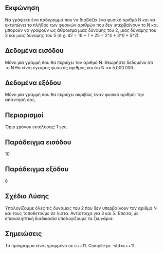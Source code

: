 ## Εκφώνηση
Να γράψετε ένα πρόγραμμα που να διαβάζει ένα φυσικό αριθμό Ν και να εκτυπώνει το πλήθος των φυσικών αριθμών που δεν υπερβαίνουν το Ν και μπορούν να γραφούν ως άθροισμα μιας δύναμης του 2, μιας δύναμης του 3 και μιας δύναμης του 5 (π.χ. 42 = 16 + 1 + 25 = 2^4 + 3^0 + 5^2).

## Δεδομένα εισόδου
Μόνο μία γραμμή που θα περιέχει τον αριθμό Ν. Θεωρήστε δεδομένο ότι το Ν θα είναι έγκυρος φυσικός αριθμός και ότι Ν <= 5.000.000.

## Δεδομένα εξόδου
Μόνο μία γραμμή που θα περιέχει ακριβώς έναν φυσικό αριθμό: την απάντησή σας.

## Περιορισμοί
Όριο χρόνου εκτέλεσης: 1 sec.
## Παράδειγμα εισόδου
10
## Παράδειγμα εξόδου
8

## Σχέδιο Λύσης
Υπολογίζουμε όλες τις δυνάμεις του 2 που δεν υπερβαίνουν τον αριθμό Ν και τους τοποθετούμε σε λίστα. Αντίστοιχα για 3 και 5. Έπειτα, με επαναληπτική διαδικασία υπολογίζουμε τα ζευγάρια.

## Σημειώσεις
Το πρόγραμμα είναι γραμμένο σε c++11. Compile με -std=c++11.